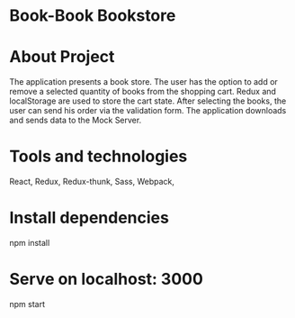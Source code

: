 # Book-Book Bookstore

# About Project
The application presents a book store. The user has the option to add or remove a selected quantity of books from the shopping cart. Redux and localStorage are used to store the cart state. After selecting the books, the user can send his order via the validation form. The application downloads and sends data to the Mock Server.

# Tools and technologies
React, Redux, Redux-thunk, Sass, Webpack, 

# Install dependencies
npm install

# Serve on localhost: 3000
npm start
